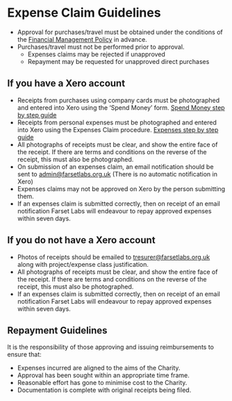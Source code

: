 # Expense Claim Guidelines

- Approval for purchases/travel must be obtained under the conditions of the [Financial Management Policy](../../policies/financial_management.md) in advance.
- Purchases/travel must not be performed prior to approval.
  - Expenses claims may be rejected if unapproved
  - Repayment may be requested for unapproved direct purchases

## If you have a Xero account

- Receipts from purchases using company cards must be photographed and entered into Xero using the ‘Spend Money’ form.
  [Spend Money step by step guide](https://help.xero.com/uk/BankAccounts_Details_SpendMoney$Howto)
- Receipts from personal expenses must be photographed and entered into Xero using the Expenses Claim procedure.
  [Expenses step by step guide](https://help.xero.com/uk/Payments_ExpenseClaims)
- All photographs of receipts must be clear, and show the entire face of the receipt. If there are terms and conditions on the reverse of the receipt, this must also be photographed.
- On submission of an expenses claim, an email notification should be sent to admin@farsetlabs.org.uk (There is no automatic notification in Xero)
- Expenses claims may not be approved on Xero by the person submitting them.
- If an expenses claim is submitted correctly, then on receipt of an email notification Farset Labs will endeavour to repay approved expenses within seven days.

## If you do not have a Xero account

- Photos of receipts should be emailed to [tresurer@farsetlabs.org.uk](mailto:tresurer@farsetlabs.org.uk) along with project/expense class justification.
- All photographs of receipts must be clear, and show the entire face of the receipt. If there are terms and conditions on the reverse of the receipt, this must also be photographed.
- If an expenses claim is submitted correctly, then on receipt of an email notification Farset Labs will endeavour to repay approved expenses within seven days.

## Repayment Guidelines

It is the responsibility of those approving and issuing reimbursements to ensure that:

- Expenses incurred are aligned to the aims of the Charity.
- Approval has been sought within an appropriate time frame.
- Reasonable effort has gone to minimise cost to the Charity.
- Documentation is complete with original receipts being filed.